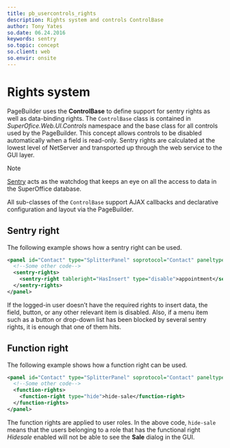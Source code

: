 ```yaml
---
title: pb_usercontrols_rights
description: Rights system and controls ControlBase
author: Tony Yates
so.date: 06.24.2016
keywords: sentry
so.topic: concept
so.client: web
so.envir: onsite
---
```


# Rights system

PageBuilder uses the **ControlBase** to define support for sentry rights as well as data-binding rights. The `ControlBase` class is contained in *SuperOfice.Web.UI.Controls* namespace and the base class for all controls used by the PageBuilder. This concept allows controls to be disabled automatically when a field is read-only. Sentry rights are calculated at the lowest level of NetServer and transported up through the web service to the GUI layer.

> [!NOTE]
> [Sentry][1] acts as the watchdog that keeps an eye on all the access to data in the SuperOffice database.

All sub-classes of the `ControlBase` support AJAX callbacks and declarative configuration and layout via the PageBuilder.

## Sentry right

The following example shows how a sentry right can be used.

```XML
<panel id="Contact" type="SplitterPanel" soprotocol="Contact" paneltype="Main" placeholderid="MainPlaceHolder">
  <!--Some other code-->
  <sentry-rights>
    <sentry-right tableright="HasInsert" type="disable">appointment</sentry-right>
  </sentry-rights>
</panel>
```

If the logged-in user doesn’t have the required rights to insert data, the field, button, or any other relevant item is disabled. Also, if a menu item such as a button or drop-down list has been blocked by several sentry rights, it is enough that one of them hits.

## Function right

The following example shows how a function right can be used.

```XML
<panel id="Contact" type="SplitterPanel" soprotocol="Contact" paneltype="Main" placeholderid="MainPlaceHolder">
  <!--Some other code-->
  <function-rights>
    <function-right type="hide">hide-sale</function-right>
  </function-rights>
</panel>
```

The function rights are applied to user roles. In the above code, `hide-sale` means that the users belonging to a role that has the functional right *Hidesale* enabled will not be able to see the **Sale** dialog in the GUI.

<!-- Referenced links -->
[1]: ../../../../data-access/docs/security/sentry/index.md

<!-- Referenced images -->
